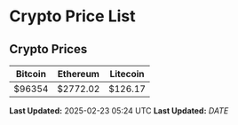 # Crypto Price List

## Crypto Prices
| Bitcoin | Ethereum | Litecoin |
| ------- | -------- | -------- |
| $96354 | $2772.02 | $126.17 |
**Last Updated:** 2025-02-23 05:24 UTC
**Last Updated:** $DATE$
